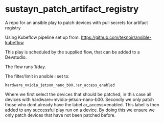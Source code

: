 # sustayn_patch_artifact_registry
A repo for an ansible play to patch devices with pull secrets for artifact registry

Using Kubeflow pipeline set up from: https://github.com/teknoir/ansible-kubeflow

This play is scheduled by the supplied flow, that can be added to a Devstudio.

The flow runs 1/day.

The filter/limit in ansible i set to:
```
hardware_nvidia_jetson_nano_b00,!ar_access_enabled
```
Where we first select the devices that should be patched, in this case all devices with hardware=mvidia-jetson-nano-b00.
Secondly we only patch those who dont already have the label ar_access=enabled. This label is then added to any 
successful play run on a device. By doing this we ensure we only patch devices that have not been patched before. 
